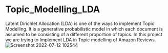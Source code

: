 # Topic_Modelling_LDA
Latent Dirichlet Allocation (LDA) is one of the ways to implement Topic Modelling. It is a generative probabilistic model in which each document is assumed to be consisting of a different proportion of topics. In this project we are trying to Implement LDA in Topic modelling of Amazon Reviews.
![Screenshot 2022-07-12 102544](https://user-images.githubusercontent.com/56603225/178514528-6ffa6c20-a95d-43d6-a44d-79284827c1ed.png)
